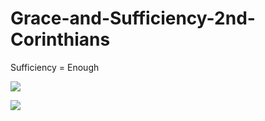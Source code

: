 # Grace-and-Sufficiency-2nd-Corinthians
Sufficiency = Enough

![](https://i.pinimg.com/originals/6c/03/6c/6c036c2c78c03cf9eb04805d49e63fd4.jpg)

![](https://313027.smushcdn.com/192828/wp-content/uploads/sites/3/2015/10/2-corinthians-12-my-grace-is-sufficient-for-you-for-my-power-is-made-perfect-in-weakness.jpg?size=1080x675&lossy=0&strip=1&webp=1)
